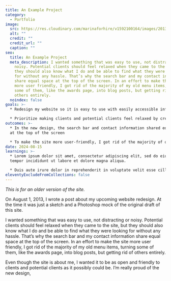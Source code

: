```yaml
---
title: An Example Project
category:
  - Portfolio
image:
  src: https://res.cloudinary.com/marinaforhire/v1592100164/images/2013/08/marinaforhire_08_2013B_crop.jpg
  alt: ""
  credit: ""
  credit_url: ""
  caption: ""
seo:
  title: An Example Project
  meta_description: I wanted something that was easy to use, not distracting or
    noisy. Potential clients should feel relaxed when they came to the site, but
    they should also know what I do and be able to find what they were looking
    for without any hassle. That’s why the search bar and my contact information
    share equal space at the top of the screen. In an effort to make the site
    more user friendly, I got rid of the majority of my old menu items, turning
    some of them, like the awards page, into blog posts, but getting rid of
    others entirely.
  noindex: false
goals: >-
  * Redesign my website so it is easy to use with easily accessible information

  * Prioritize making clients and potential clients feel relaxed by creating a site that is open and friendly
outcomes: >-
  * In the new design, the search bar and contact information shared equal space
  at the top of the screen

  * To make the site more user-friendly, I got rid of the majority of old menu items
date: 2024-08-15
learnings: >-
  * Lorem ipsum dolor sit amet, consectetur adipiscing elit, sed do eiusmod
  tempor incididunt ut labore et dolore magna aliqua.

  * Duis aute irure dolor in reprehenderit in voluptate velit esse cillum dolore eu fugiat nulla pariatur. Excepteur sint occaecat cupidatat non proident, sunt in culpa qui officia deserunt mollit anim id est laborum.
eleventyExcludeFromCollections: false
---
```

_This is for an older version of the site._

On August 1, 2013, I wrote a post about my upcoming website redesign. At the time it was just a sketch and a Photoshop mock of the original draft of this site.

I wanted something that was easy to use, not distracting or noisy. Potential clients should feel relaxed when they came to the site, but they should also know what I do and be able to find what they were looking for without any hassle. That’s why the search bar and my contact information share equal space at the top of the screen. In an effort to make the site more user friendly, I got rid of the majority of my old menu items, turning some of them, like the awards page, into blog posts, but getting rid of others entirely.

Even though the site is about me, I wanted it to be as open and friendly to clients and potential clients as it possibly could be. I’m really proud of the new design, 
